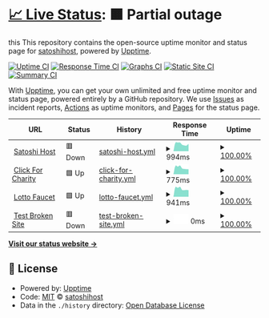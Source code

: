 # [📈 Live Status](https://satoshihost.github.io/uptime): <!--live status--> **🟧 Partial outage**

this This repository contains the open-source uptime monitor and status page for [satoshihost](https://satoshihost.github.io/uptime), powered by [Upptime](https://github.com/upptime/upptime).

[![Uptime CI](https://github.com/satoshihost/uptime/workflows/Uptime%20CI/badge.svg)](https://github.com/satoshihost/uptime/actions?query=workflow%3A%22Uptime+CI%22)
[![Response Time CI](https://github.com/satoshihost/uptime/workflows/Response%20Time%20CI/badge.svg)](https://github.com/satoshihost/uptime/actions?query=workflow%3A%22Response+Time+CI%22)
[![Graphs CI](https://github.com/satoshihost/uptime/workflows/Graphs%20CI/badge.svg)](https://github.com/satoshihost/uptime/actions?query=workflow%3A%22Graphs+CI%22)
[![Static Site CI](https://github.com/satoshihost/uptime/workflows/Static%20Site%20CI/badge.svg)](https://github.com/satoshihost/uptime/actions?query=workflow%3A%22Static+Site+CI%22)
[![Summary CI](https://github.com/satoshihost/uptime/workflows/Summary%20CI/badge.svg)](https://github.com/satoshihost/uptime/actions?query=workflow%3A%22Summary+CI%22)

With [Upptime](https://upptime.js.org), you can get your own unlimited and free uptime monitor and status page, powered entirely by a GitHub repository. We use [Issues](https://github.com/satoshihost/uptime/issues) as incident reports, [Actions](https://github.com/satoshihost/uptime/actions) as uptime monitors, and [Pages](https://satoshihost.github.io/uptime) for the status page.

<!--start: status pages-->
<!-- This summary is generated by Upptime (https://github.com/upptime/upptime) -->
<!-- Do not edit this manually, your changes will be overwritten -->
<!-- prettier-ignore -->
| URL | Status | History | Response Time | Uptime |
| --- | ------ | ------- | ------------- | ------ |
| <img alt="" src="https://favicons.githubusercontent.com/satoshihost.com" height="13"> [Satoshi Host](https://satoshihost.com/) | 🟥 Down | [satoshi-host.yml](https://github.com/satoshihost/uptime/commits/HEAD/history/satoshi-host.yml) | <details><summary><img alt="Response time graph" src="./graphs/satoshi-host/response-time-week.png" height="20"> 994ms</summary><br><a href="https://satoshihost.github.io/uptime/history/satoshi-host"><img alt="Response time 962" src="https://img.shields.io/endpoint?url=https%3A%2F%2Fraw.githubusercontent.com%2Fsatoshihost%2Fuptime%2FHEAD%2Fapi%2Fsatoshi-host%2Fresponse-time.json"></a><br><a href="https://satoshihost.github.io/uptime/history/satoshi-host"><img alt="24-hour response time 952" src="https://img.shields.io/endpoint?url=https%3A%2F%2Fraw.githubusercontent.com%2Fsatoshihost%2Fuptime%2FHEAD%2Fapi%2Fsatoshi-host%2Fresponse-time-day.json"></a><br><a href="https://satoshihost.github.io/uptime/history/satoshi-host"><img alt="7-day response time 994" src="https://img.shields.io/endpoint?url=https%3A%2F%2Fraw.githubusercontent.com%2Fsatoshihost%2Fuptime%2FHEAD%2Fapi%2Fsatoshi-host%2Fresponse-time-week.json"></a><br><a href="https://satoshihost.github.io/uptime/history/satoshi-host"><img alt="30-day response time 973" src="https://img.shields.io/endpoint?url=https%3A%2F%2Fraw.githubusercontent.com%2Fsatoshihost%2Fuptime%2FHEAD%2Fapi%2Fsatoshi-host%2Fresponse-time-month.json"></a><br><a href="https://satoshihost.github.io/uptime/history/satoshi-host"><img alt="1-year response time 962" src="https://img.shields.io/endpoint?url=https%3A%2F%2Fraw.githubusercontent.com%2Fsatoshihost%2Fuptime%2FHEAD%2Fapi%2Fsatoshi-host%2Fresponse-time-year.json"></a></details> | <details><summary><a href="https://satoshihost.github.io/uptime/history/satoshi-host">100.00%</a></summary><a href="https://satoshihost.github.io/uptime/history/satoshi-host"><img alt="All-time uptime 100.00%" src="https://img.shields.io/endpoint?url=https%3A%2F%2Fraw.githubusercontent.com%2Fsatoshihost%2Fuptime%2FHEAD%2Fapi%2Fsatoshi-host%2Fuptime.json"></a><br><a href="https://satoshihost.github.io/uptime/history/satoshi-host"><img alt="24-hour uptime 99.99%" src="https://img.shields.io/endpoint?url=https%3A%2F%2Fraw.githubusercontent.com%2Fsatoshihost%2Fuptime%2FHEAD%2Fapi%2Fsatoshi-host%2Fuptime-day.json"></a><br><a href="https://satoshihost.github.io/uptime/history/satoshi-host"><img alt="7-day uptime 100.00%" src="https://img.shields.io/endpoint?url=https%3A%2F%2Fraw.githubusercontent.com%2Fsatoshihost%2Fuptime%2FHEAD%2Fapi%2Fsatoshi-host%2Fuptime-week.json"></a><br><a href="https://satoshihost.github.io/uptime/history/satoshi-host"><img alt="30-day uptime 100.00%" src="https://img.shields.io/endpoint?url=https%3A%2F%2Fraw.githubusercontent.com%2Fsatoshihost%2Fuptime%2FHEAD%2Fapi%2Fsatoshi-host%2Fuptime-month.json"></a><br><a href="https://satoshihost.github.io/uptime/history/satoshi-host"><img alt="1-year uptime 100.00%" src="https://img.shields.io/endpoint?url=https%3A%2F%2Fraw.githubusercontent.com%2Fsatoshihost%2Fuptime%2FHEAD%2Fapi%2Fsatoshi-host%2Fuptime-year.json"></a></details>
| <img alt="" src="https://favicons.githubusercontent.com/clickforcharity.net" height="13"> [Click For Charity](https://clickforcharity.net/) | 🟩 Up | [click-for-charity.yml](https://github.com/satoshihost/uptime/commits/HEAD/history/click-for-charity.yml) | <details><summary><img alt="Response time graph" src="./graphs/click-for-charity/response-time-week.png" height="20"> 775ms</summary><br><a href="https://satoshihost.github.io/uptime/history/click-for-charity"><img alt="Response time 894" src="https://img.shields.io/endpoint?url=https%3A%2F%2Fraw.githubusercontent.com%2Fsatoshihost%2Fuptime%2FHEAD%2Fapi%2Fclick-for-charity%2Fresponse-time.json"></a><br><a href="https://satoshihost.github.io/uptime/history/click-for-charity"><img alt="24-hour response time 584" src="https://img.shields.io/endpoint?url=https%3A%2F%2Fraw.githubusercontent.com%2Fsatoshihost%2Fuptime%2FHEAD%2Fapi%2Fclick-for-charity%2Fresponse-time-day.json"></a><br><a href="https://satoshihost.github.io/uptime/history/click-for-charity"><img alt="7-day response time 775" src="https://img.shields.io/endpoint?url=https%3A%2F%2Fraw.githubusercontent.com%2Fsatoshihost%2Fuptime%2FHEAD%2Fapi%2Fclick-for-charity%2Fresponse-time-week.json"></a><br><a href="https://satoshihost.github.io/uptime/history/click-for-charity"><img alt="30-day response time 789" src="https://img.shields.io/endpoint?url=https%3A%2F%2Fraw.githubusercontent.com%2Fsatoshihost%2Fuptime%2FHEAD%2Fapi%2Fclick-for-charity%2Fresponse-time-month.json"></a><br><a href="https://satoshihost.github.io/uptime/history/click-for-charity"><img alt="1-year response time 894" src="https://img.shields.io/endpoint?url=https%3A%2F%2Fraw.githubusercontent.com%2Fsatoshihost%2Fuptime%2FHEAD%2Fapi%2Fclick-for-charity%2Fresponse-time-year.json"></a></details> | <details><summary><a href="https://satoshihost.github.io/uptime/history/click-for-charity">100.00%</a></summary><a href="https://satoshihost.github.io/uptime/history/click-for-charity"><img alt="All-time uptime 100.00%" src="https://img.shields.io/endpoint?url=https%3A%2F%2Fraw.githubusercontent.com%2Fsatoshihost%2Fuptime%2FHEAD%2Fapi%2Fclick-for-charity%2Fuptime.json"></a><br><a href="https://satoshihost.github.io/uptime/history/click-for-charity"><img alt="24-hour uptime 100.00%" src="https://img.shields.io/endpoint?url=https%3A%2F%2Fraw.githubusercontent.com%2Fsatoshihost%2Fuptime%2FHEAD%2Fapi%2Fclick-for-charity%2Fuptime-day.json"></a><br><a href="https://satoshihost.github.io/uptime/history/click-for-charity"><img alt="7-day uptime 100.00%" src="https://img.shields.io/endpoint?url=https%3A%2F%2Fraw.githubusercontent.com%2Fsatoshihost%2Fuptime%2FHEAD%2Fapi%2Fclick-for-charity%2Fuptime-week.json"></a><br><a href="https://satoshihost.github.io/uptime/history/click-for-charity"><img alt="30-day uptime 100.00%" src="https://img.shields.io/endpoint?url=https%3A%2F%2Fraw.githubusercontent.com%2Fsatoshihost%2Fuptime%2FHEAD%2Fapi%2Fclick-for-charity%2Fuptime-month.json"></a><br><a href="https://satoshihost.github.io/uptime/history/click-for-charity"><img alt="1-year uptime 100.00%" src="https://img.shields.io/endpoint?url=https%3A%2F%2Fraw.githubusercontent.com%2Fsatoshihost%2Fuptime%2FHEAD%2Fapi%2Fclick-for-charity%2Fuptime-year.json"></a></details>
| <img alt="" src="https://favicons.githubusercontent.com/lottofaucet.com" height="13"> [Lotto Faucet](https://lottofaucet.com/) | 🟩 Up | [lotto-faucet.yml](https://github.com/satoshihost/uptime/commits/HEAD/history/lotto-faucet.yml) | <details><summary><img alt="Response time graph" src="./graphs/lotto-faucet/response-time-week.png" height="20"> 941ms</summary><br><a href="https://satoshihost.github.io/uptime/history/lotto-faucet"><img alt="Response time 902" src="https://img.shields.io/endpoint?url=https%3A%2F%2Fraw.githubusercontent.com%2Fsatoshihost%2Fuptime%2FHEAD%2Fapi%2Flotto-faucet%2Fresponse-time.json"></a><br><a href="https://satoshihost.github.io/uptime/history/lotto-faucet"><img alt="24-hour response time 771" src="https://img.shields.io/endpoint?url=https%3A%2F%2Fraw.githubusercontent.com%2Fsatoshihost%2Fuptime%2FHEAD%2Fapi%2Flotto-faucet%2Fresponse-time-day.json"></a><br><a href="https://satoshihost.github.io/uptime/history/lotto-faucet"><img alt="7-day response time 941" src="https://img.shields.io/endpoint?url=https%3A%2F%2Fraw.githubusercontent.com%2Fsatoshihost%2Fuptime%2FHEAD%2Fapi%2Flotto-faucet%2Fresponse-time-week.json"></a><br><a href="https://satoshihost.github.io/uptime/history/lotto-faucet"><img alt="30-day response time 938" src="https://img.shields.io/endpoint?url=https%3A%2F%2Fraw.githubusercontent.com%2Fsatoshihost%2Fuptime%2FHEAD%2Fapi%2Flotto-faucet%2Fresponse-time-month.json"></a><br><a href="https://satoshihost.github.io/uptime/history/lotto-faucet"><img alt="1-year response time 902" src="https://img.shields.io/endpoint?url=https%3A%2F%2Fraw.githubusercontent.com%2Fsatoshihost%2Fuptime%2FHEAD%2Fapi%2Flotto-faucet%2Fresponse-time-year.json"></a></details> | <details><summary><a href="https://satoshihost.github.io/uptime/history/lotto-faucet">100.00%</a></summary><a href="https://satoshihost.github.io/uptime/history/lotto-faucet"><img alt="All-time uptime 100.00%" src="https://img.shields.io/endpoint?url=https%3A%2F%2Fraw.githubusercontent.com%2Fsatoshihost%2Fuptime%2FHEAD%2Fapi%2Flotto-faucet%2Fuptime.json"></a><br><a href="https://satoshihost.github.io/uptime/history/lotto-faucet"><img alt="24-hour uptime 100.00%" src="https://img.shields.io/endpoint?url=https%3A%2F%2Fraw.githubusercontent.com%2Fsatoshihost%2Fuptime%2FHEAD%2Fapi%2Flotto-faucet%2Fuptime-day.json"></a><br><a href="https://satoshihost.github.io/uptime/history/lotto-faucet"><img alt="7-day uptime 100.00%" src="https://img.shields.io/endpoint?url=https%3A%2F%2Fraw.githubusercontent.com%2Fsatoshihost%2Fuptime%2FHEAD%2Fapi%2Flotto-faucet%2Fuptime-week.json"></a><br><a href="https://satoshihost.github.io/uptime/history/lotto-faucet"><img alt="30-day uptime 100.00%" src="https://img.shields.io/endpoint?url=https%3A%2F%2Fraw.githubusercontent.com%2Fsatoshihost%2Fuptime%2FHEAD%2Fapi%2Flotto-faucet%2Fuptime-month.json"></a><br><a href="https://satoshihost.github.io/uptime/history/lotto-faucet"><img alt="1-year uptime 100.00%" src="https://img.shields.io/endpoint?url=https%3A%2F%2Fraw.githubusercontent.com%2Fsatoshihost%2Fuptime%2FHEAD%2Fapi%2Flotto-faucet%2Fuptime-year.json"></a></details>
| <img alt="" src="https://favicons.githubusercontent.com/thissitedoesnotexist.koj.co" height="13"> [Test Broken Site](https://thissitedoesnotexist.koj.co) | 🟥 Down | [test-broken-site.yml](https://github.com/satoshihost/uptime/commits/HEAD/history/test-broken-site.yml) | <details><summary><img alt="Response time graph" src="./graphs/test-broken-site/response-time-week.png" height="20"> 0ms</summary><br><a href="https://satoshihost.github.io/uptime/history/test-broken-site"><img alt="Response time 0" src="https://img.shields.io/endpoint?url=https%3A%2F%2Fraw.githubusercontent.com%2Fsatoshihost%2Fuptime%2FHEAD%2Fapi%2Ftest-broken-site%2Fresponse-time.json"></a><br><a href="https://satoshihost.github.io/uptime/history/test-broken-site"><img alt="24-hour response time 0" src="https://img.shields.io/endpoint?url=https%3A%2F%2Fraw.githubusercontent.com%2Fsatoshihost%2Fuptime%2FHEAD%2Fapi%2Ftest-broken-site%2Fresponse-time-day.json"></a><br><a href="https://satoshihost.github.io/uptime/history/test-broken-site"><img alt="7-day response time 0" src="https://img.shields.io/endpoint?url=https%3A%2F%2Fraw.githubusercontent.com%2Fsatoshihost%2Fuptime%2FHEAD%2Fapi%2Ftest-broken-site%2Fresponse-time-week.json"></a><br><a href="https://satoshihost.github.io/uptime/history/test-broken-site"><img alt="30-day response time 0" src="https://img.shields.io/endpoint?url=https%3A%2F%2Fraw.githubusercontent.com%2Fsatoshihost%2Fuptime%2FHEAD%2Fapi%2Ftest-broken-site%2Fresponse-time-month.json"></a><br><a href="https://satoshihost.github.io/uptime/history/test-broken-site"><img alt="1-year response time 0" src="https://img.shields.io/endpoint?url=https%3A%2F%2Fraw.githubusercontent.com%2Fsatoshihost%2Fuptime%2FHEAD%2Fapi%2Ftest-broken-site%2Fresponse-time-year.json"></a></details> | <details><summary><a href="https://satoshihost.github.io/uptime/history/test-broken-site">100.00%</a></summary><a href="https://satoshihost.github.io/uptime/history/test-broken-site"><img alt="All-time uptime 100.00%" src="https://img.shields.io/endpoint?url=https%3A%2F%2Fraw.githubusercontent.com%2Fsatoshihost%2Fuptime%2FHEAD%2Fapi%2Ftest-broken-site%2Fuptime.json"></a><br><a href="https://satoshihost.github.io/uptime/history/test-broken-site"><img alt="24-hour uptime 100.00%" src="https://img.shields.io/endpoint?url=https%3A%2F%2Fraw.githubusercontent.com%2Fsatoshihost%2Fuptime%2FHEAD%2Fapi%2Ftest-broken-site%2Fuptime-day.json"></a><br><a href="https://satoshihost.github.io/uptime/history/test-broken-site"><img alt="7-day uptime 100.00%" src="https://img.shields.io/endpoint?url=https%3A%2F%2Fraw.githubusercontent.com%2Fsatoshihost%2Fuptime%2FHEAD%2Fapi%2Ftest-broken-site%2Fuptime-week.json"></a><br><a href="https://satoshihost.github.io/uptime/history/test-broken-site"><img alt="30-day uptime 100.00%" src="https://img.shields.io/endpoint?url=https%3A%2F%2Fraw.githubusercontent.com%2Fsatoshihost%2Fuptime%2FHEAD%2Fapi%2Ftest-broken-site%2Fuptime-month.json"></a><br><a href="https://satoshihost.github.io/uptime/history/test-broken-site"><img alt="1-year uptime 100.00%" src="https://img.shields.io/endpoint?url=https%3A%2F%2Fraw.githubusercontent.com%2Fsatoshihost%2Fuptime%2FHEAD%2Fapi%2Ftest-broken-site%2Fuptime-year.json"></a></details>

<!--end: status pages-->

[**Visit our status website →**](https://satoshihost.github.io/uptime)

## 📄 License

- Powered by: [Upptime](https://github.com/upptime/upptime)
- Code: [MIT](./LICENSE) © [satoshihost](https://satoshihost.github.io/uptime)
- Data in the `./history` directory: [Open Database License](https://opendatacommons.org/licenses/odbl/1-0/)
